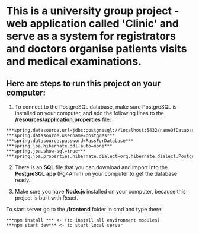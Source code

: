 # This is a university group project - web application called 'Clinic' and serve as a system for registrators and doctors organise patients visits and medical examinations.

## Here are steps to run this project on your computer:
1. To connect to the PostgreSQL database, make sure PostgreSQL is installed on your computer, and add the following lines to the **/resources/application.properties** file:
```
***spring.datasource.url=jdbc:postgresql://localhost:5432/nameOfDatabase***
***spring.datasource.username=postgres***
***spring.datasource.password=PassForDatabase***
***spring.jpa.hibernate.ddl-auto=none***
***spring.jpa.show-sql=true***
***spring.jpa.properties.hibernate.dialect=org.hibernate.dialect.PostgreSQLDialect***
```
2. There is an **SQL** file that you can download and import into the **PostgreSQL app** (Pg4Amin) on your computer to get the database ready.

3. Make sure you have **Node.js** installed on your computer, because this project is built with React.

To start server go to the **/frontend** folder in cmd and type there:
```
***npm install *** <- (to install all environment modules)
***npm start dev*** <- to start local server
```
